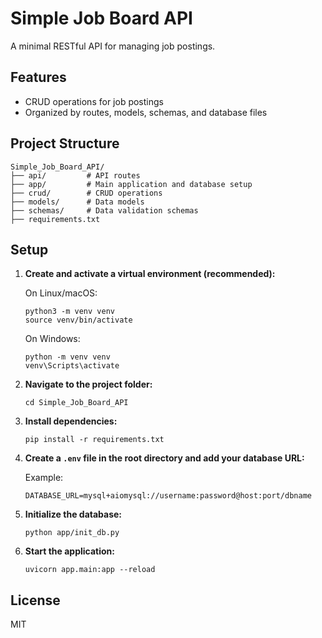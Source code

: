 # Simple Job Board API

A minimal RESTful API for managing job postings.

## Features

- CRUD operations for job postings
- Organized by routes, models, schemas, and database files

## Project Structure

```
Simple_Job_Board_API/
├── api/         # API routes
├── app/         # Main application and database setup
├── crud/        # CRUD operations
├── models/      # Data models
├── schemas/     # Data validation schemas
├── requirements.txt
```

## Setup

1. **Create and activate a virtual environment (recommended):**

   On Linux/macOS:
   ```
   python3 -m venv venv
   source venv/bin/activate
   ```

   On Windows:
   ```
   python -m venv venv
   venv\Scripts\activate
   ```

2. **Navigate to the project folder:**
   ```
   cd Simple_Job_Board_API
   ```
3. **Install dependencies:**
   ```
   pip install -r requirements.txt
   ```

4. 
   **Create a `.env` file in the root directory and add your database URL:**

   Example:
   ```
   DATABASE_URL=mysql+aiomysql://username:password@host:port/dbname
   ```

5. **Initialize the database:**
   ```
   python app/init_db.py
   ```

6. **Start the application:**
   ```
   uvicorn app.main:app --reload
   ```

## License

MIT
